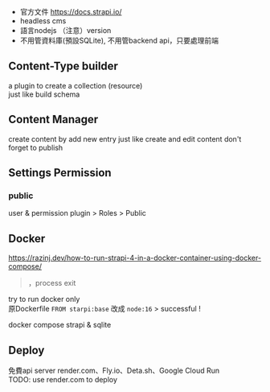 - 官方文件 https://docs.strapi.io/
- headless cms
- 語言nodejs （注意）version
- 不用管資料庫(預設SQLite), 不用管backend api，只要處理前端

## Content-Type builder
a plugin to create a collection (resource)  
just like build schema

## Content Manager
create content by add new entry
just like create and edit content
don't forget to publish


## Settings Permission
### public
user & permission plugin > Roles > Public

## Docker
https://razinj.dev/how-to-run-strapi-4-in-a-docker-container-using-docker-compose/  
> ，process exit  
  
try to run docker only  
原Dockerfile `FROM starpi:base` 改成 `node:16`  > successful !
  
docker compose strapi & sqlite  


## Deploy 
免費api server render.com、Fly.io、Deta.sh、Google Cloud Run  
TODO: use render.com to deploy   

